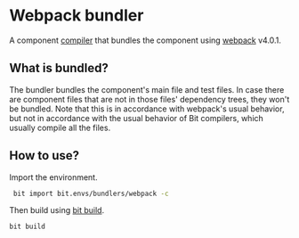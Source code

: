 # Webpack bundler

A component [compiler](https://docs.bitsrc.io/docs/ext-compiling.html) that bundles the component using [webpack](https://webpack.js.org/) v4.0.1.

## What is bundled?
The bundler bundles the component's main file and test files.
In case there are component files that are not in those files' dependency trees, they won't be bundled. Note that this is in accordance with webpack's usual behavior, but not in accordance with the usual behavior of Bit compilers, which usually compile all the files.

## How to use?
 
 Import the environment.
 ```bash
  bit import bit.envs/bundlers/webpack -c
 ```

 Then build using [bit build](https://docs.bitsrc.io/docs/cli-build.html).
 ```bash
 bit build
 ```